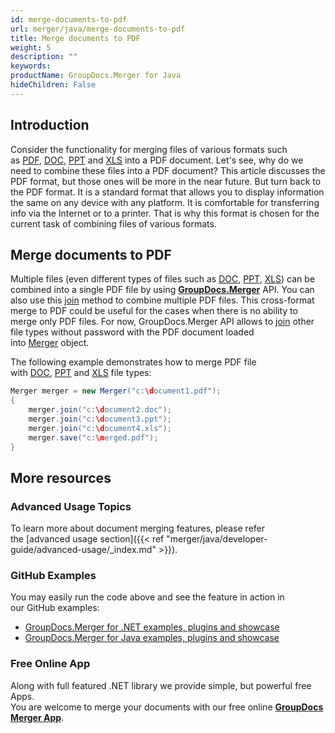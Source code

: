 ```yaml
---
id: merge-documents-to-pdf
url: merger/java/merge-documents-to-pdf
title: Merge documents to PDF
weight: 5
description: ""
keywords: 
productName: GroupDocs.Merger for Java
hideChildren: False
---
```

## Introduction

Consider the functionality for merging files of various formats such as [PDF](https://wiki.fileformat.com/view/pdf/), [DOC](https://wiki.fileformat.com/word-processing/doc/), [PPT](https://wiki.fileformat.com/presentation/ppt/) and [XLS](https://wiki.fileformat.com/spreadsheet/xls/) into a PDF document. Let's see, why do we need to combine these files into a PDF document? This article discusses the PDF format, but those ones will be more in the near future. But turn back to the PDF format. It is a standard format that allows you to display information the same on any device with any platform. It is comfortable for transferring info via the Internet or to a printer. That is why this format is chosen for the current task of combining files of various formats.

## Merge documents to PDF

Multiple files (even different types of files such as [DOC](https://wiki.fileformat.com/word-processing/doc/), [PPT](https://wiki.fileformat.com/presentation/ppt/), [XLS](https://wiki.fileformat.com/spreadsheet/xls/)) can be combined into a single PDF file by using **[GroupDocs.Merger](https://products.groupdocs.com/merger/java)** API. You can also use this [join](https://apireference.groupdocs.com/merger/java/com.groupdocs.merger/Merger#join(java.lang.String)) method to combine multiple PDF files. This cross-format merge to PDF could be useful for the cases when there is no ability to merge only PDF files. For now, GroupDocs.Merger API allows to [join](https://apireference.groupdocs.com/merger/java/com.groupdocs.merger/Merger#join(java.lang.String)) other file types without password with the PDF document loaded into [Merger](https://apireference.groupdocs.com/merger/java/com.groupdocs.merger/Merger) object.

The following example demonstrates how to merge PDF file with [DOC](https://wiki.fileformat.com/word-processing/doc/), [PPT](https://wiki.fileformat.com/presentation/ppt/) and [XLS](https://wiki.fileformat.com/spreadsheet/xls/) file types:

```java
Merger merger = new Merger("c:\document1.pdf");
{
    merger.join("c:\document2.doc");
    merger.join("c:\document3.ppt");
    merger.join("c:\document4.xls");
    merger.save("c:\merged.pdf");
}
```

## More resources
### Advanced Usage Topics 
To learn more about document merging features, please refer the [advanced usage section]({{< ref "merger/java/developer-guide/advanced-usage/_index.md" >}}).

### GitHub Examples 
You may easily run the code above and see the feature in action in our GitHub examples:
*   [GroupDocs.Merger for .NET examples, plugins and showcase](https://github.com/groupdocs-merger/GroupDocs.Merger-for-.NET)    
*   [GroupDocs.Merger for Java examples, plugins and showcase](https://github.com/groupdocs-merger/GroupDocs.Merger-for-Java)    

### Free Online App

Along with full featured .NET library we provide simple, but powerful free Apps.  
You are welcome to merge your documents with our free online **[GroupDocs Merger App](https://products.groupdocs.app/merger)**.
